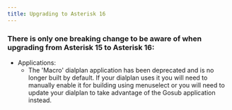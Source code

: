 ```yaml
---
title: Upgrading to Asterisk 16
---
```


### There is only one breaking change to be aware of when upgrading from Asterisk 15 to Asterisk 16:

* Applications:
	+ The 'Macro' dialplan application has been deprecated and is no longer built by default. If your dialplan uses it you will need to manually enable it for building using menuselect or you will need to update your dialplan to take advantage of the Gosub application instead.

 

